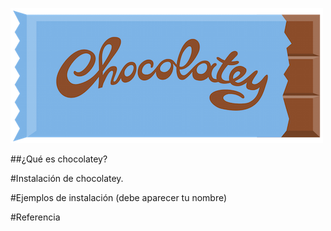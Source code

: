 ![chocolatey-1.png](https://github.com/kikelopser/tarea-chocolatey/blob/main/chocolatey-1.png)

##¿Qué es chocolatey?

#Instalación de chocolatey.

#Ejemplos de instalación (debe aparecer tu nombre)

#Referencia
